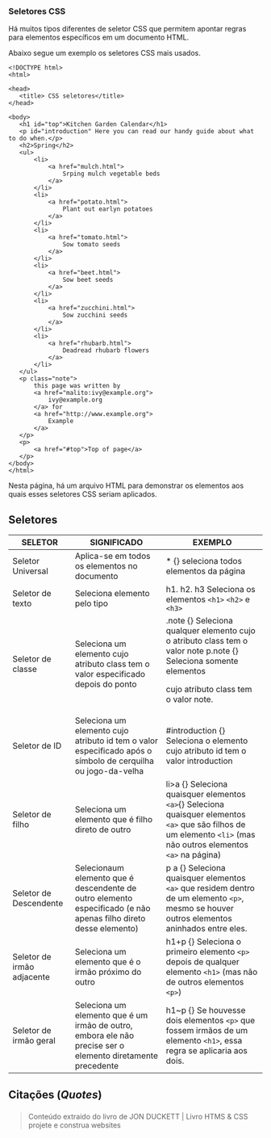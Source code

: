 ### Seletores CSS

Há muitos tipos diferentes de seletor CSS que permitem apontar regras para elementos específicos em um documento HTML. 

Abaixo segue um exemplo os seletores CSS mais usados.
 ```
<!DOCTYPE html>
<html>

<head>
    <title> CSS seletores</title>
</head>

<body>
    <h1 id="top">Kitchen Garden Calendar</h1>
    <p id="introduction" Here you can read our handy guide about what to do when.</p>
    <h2>Spring</h2>
    <ul>
        <li>
            <a href="mulch.html">
                Srping mulch vegetable beds
            </a>
        </li>
        <li>
            <a href="potato.html">
                Plant out earlyn potatoes
            </a>
        </li>
        <li>
            <a href="tomato.html">
                Sow tomato seeds
            </a>
        </li>
        <li>
            <a href="beet.html">
                Sow beet seeds
            </a>
        </li>
        <li>
            <a href="zucchini.html">
                Sow zucchini seeds
            </a>
        </li>
        <li>
            <a href="rhubarb.html">
                Deadread rhubarb flowers
            </a>
        </li>
    </ul>
    <p class="note">
        this page was written by
        <a href="malito:ivy@example.org">
            ivy@example.org
        </a> for
        <a href="http://www.example.org">
            Example
        </a>
    </p>
    <p>
        <a href="#top">Top of page</a>
    </p>
</body>
</html>
```
Nesta página, há um arquivo HTML para demonstrar os elementos aos quais  esses seletores CSS seriam aplicados.

## Seletores

| SELETOR    | SIGNIFICADO | EXEMPLO  |
| ------ | ----------- | --------- |
| Seletor Universal  | Aplica-se em todos os elementos no documento        | * {}  seleciona todos elementos da página     |
| Seletor de texto  | Seleciona elemento pelo tipo       | h1. h2. h3 Seleciona os elementos ```<h1>``` ```<h2>``` e ```<h3>```         |
| Seletor de classe  | Seleciona um elemento cujo  atributo class tem o valor especificado depois do ponto      | .note {} Seleciona qualquer elemento cujo o atributo class tem o valor  note p.note {} Seleciona somente elementos <p> cujo atributo class tem o valor note.         |
| Seletor de ID  | Seleciona um elemento cujo atributo id tem o valor especificado após o símbolo de cerquilha ou jogo-da-velha       | #introduction {} Seleciona o elemento cujo atributo id tem o valor introduction         |
| Seletor de filho  | Seleciona um elemento que é filho direto de outro       | li>a {} Seleciona quaisquer elementos ```<a>```{} Seleciona quaisquer elementos ```<a>``` que são filhos de um elemento ```<li>``` (mas não outros elementos ```<a>``` na página)         |
| Seletor de Descendente  | Selecionaum elemento que é descendente de outro elemento especificado (e não apenas filho direto desse elemento)       | p  a {} Seleciona quaisquer elementos ```<a>``` que residem dentro de um elemento ```<p>```, mesmo se houver outros elementos aninhados entre eles.         |
| Seletor de irmão adjacente  | Seleciona um elemento que é o irmão próximo do outro       | h1+p {} Seleciona o primeiro elemento ```<p>``` depois de qualquer elemento ```<h1>``` (mas não de outros elementos ```<p>```)         |
| Seletor de irmão geral  | Seleciona um elemento que é um irmão de outro, embora ele não precise ser o elemento diretamente precedente       | h1~p     {} Se houvesse dois elementos ```<p>``` que fossem irmãos de um elemento ```<h1>```, essa regra se aplicaria aos dois.     |

## Citações (_Quotes_)
### 
> Conteúdo extraido do livro de JON DUCKETT | Livro HTMS & CSS projete e construa websites

